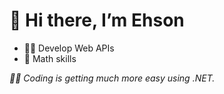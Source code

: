 # 👋 Hi there, I’m Ehson
<ul>
  <li>🧑‍💻 Develop Web APIs</li>
  <li>🦊 Math skills</li>
</ul>
<i>🧑‍💻 Coding is getting much more easy using .NET.</i>








<!---
AkhmedovEhson/AkhmedovEhson is a ✨ special ✨ repository because its `README.md` (this file) appears on your GitHub profile.
You can click the Preview link to take a look at your changes.
--->
